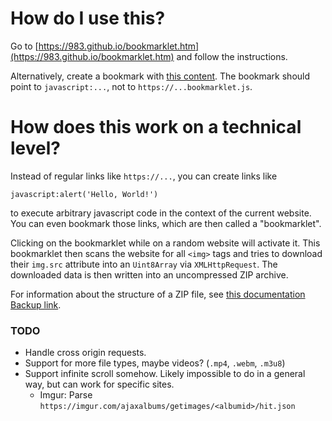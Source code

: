 # How do I use this?

Go to [https://983.github.io/bookmarklet.htm](https://983.github.io/bookmarklet.htm) and follow the instructions.

Alternatively, create a bookmark with [this content](https://raw.githubusercontent.com/983/FileDownloader/master/bookmarklet.js). The bookmark should point to `javascript:...`, not to `https://...bookmarklet.js`.

# How does this work on a technical level?

Instead of regular links like `https://...`, you can create links like

```
javascript:alert('Hello, World!')
```

to execute arbitrary javascript code in the context of the current website. You can even bookmark those links, which are then called a "bookmarklet".

Clicking on the bookmarklet while on a random website will activate it. This bookmarklet then scans the website for all `<img>` tags and tries to download their `img.src` attribute into an `Uint8Array` via `XMLHttpRequest`. The downloaded data is then written into an uncompressed ZIP archive.

For information about the structure of a ZIP file, see [this documentation](https://users.cs.jmu.edu/buchhofp/forensics/formats/pkzip.html) [Backup link](https://web.archive.org/web/20200517162823/https://users.cs.jmu.edu/buchhofp/forensics/formats/pkzip.html).

### TODO
* Handle cross origin requests.
* Support for more file types, maybe videos? (`.mp4`, `.webm`, `.m3u8`)
* Support infinite scroll somehow. Likely impossible to do in a general way, but can work for specific sites.
  * Imgur: Parse `https://imgur.com/ajaxalbums/getimages/<albumid>/hit.json`
